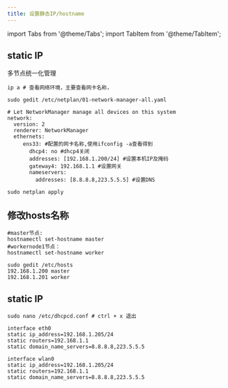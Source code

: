 ```yaml
---
title: 设置静态IP/hostname
---
```




import Tabs from '@theme/Tabs';
import TabItem from '@theme/TabItem';

<Tabs>
  <TabItem value="ubuntu" label="ubuntu" default>

## static IP

多节点统一化管理

~~~shell
ip a # 查看网络环境，主要查看网卡名称，
~~~

~~~shell
sudo gedit /etc/netplan/01-network-manager-all.yaml 
~~~

~~~shell
# Let NetworkManager manage all devices on this system
network:
  version: 2
  renderer: NetworkManager
  ethernets:
     ens33: #配置的网卡名称,使用ifconfig -a查看得到
       dhcp4: no #dhcp4关闭
       addresses: [192.168.1.200/24] #设置本机IP及掩码
       gateway4: 192.168.1.1 #设置网关
       nameservers:
         addresses: [8.8.8.8,223.5.5.5] #设置DNS
~~~

~~~shell 
sudo netplan apply
~~~

## 修改hosts名称

```shell
#master节点:
hostnamectl set-hostname master
#workernode1节点：
hostnamectl set-hostname worker

sudo gedit /etc/hosts
192.168.1.200 master
192.168.1.201 worker
```

  </TabItem>

  <TabItem value="raspberrypi" label="raspberrypi">

## static IP

~~~shell
sudo nano /etc/dhcpcd.conf # ctrl + x 退出
~~~

~~~shell
interface eth0
static ip_address=192.168.1.205/24
static routers=192.168.1.1
static domain_name_servers=8.8.8.8,223.5.5.5

interface wlan0
static ip_address=192.168.1.205/24
static routers=192.168.1.1
static domain_name_servers=8.8.8.8,223.5.5.5
~~~

  </TabItem>
</Tabs>
